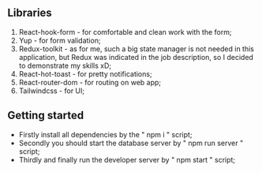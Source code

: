 ## Libraries

1. React-hook-form - for comfortable and clean work with the form;
2. Yup - for form validation;
3. Redux-toolkit - as for me, such a big state manager is not needed in this application, but Redux was indicated in the job description, so I decided to demonstrate my skills xD;
4. React-hot-toast - for pretty notifications;
5. React-router-dom - for routing on web app;
6. Tailwindcss - for UI;

## Getting started

* Firstly install all dependencies by the " npm i " script;
* Secondly you should start the database server by " npm run server " script;
* Thirdly and finally run the developer server by " npm start "  script;